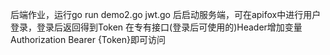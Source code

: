 后端作业，运行go run demo2.go jwt.go 后启动服务端，可在apifox中进行用户登录，登录后返回得到Token 在专有接口(登录后可使用的)Header增加变量 Authorization Bearer {Token}即可访问
